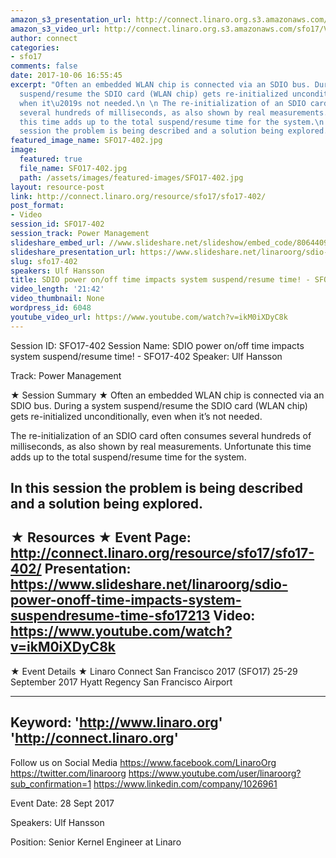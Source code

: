 ```yaml
---
amazon_s3_presentation_url: http://connect.linaro.org.s3.amazonaws.com/sfo17/Presentations/SFO17-402-%20SDIO%20power%20on%252Foff%20time%20impacts%20system%20suspend%252Fresume%20time%20.pdf
amazon_s3_video_url: http://connect.linaro.org.s3.amazonaws.com/sfo17/Videos/SFO17-402%20SDIO%20power%20on%20%20off%20time%20impacts%20system%20suspend%20%20resume%20time%21.mp4
author: connect
categories:
- sfo17
comments: false
date: 2017-10-06 16:55:45
excerpt: "Often an embedded WLAN chip is connected via an SDIO bus. During a system
  suspend/resume the SDIO card (WLAN chip) gets re-initialized unconditionally, even
  when it\u2019s not needed.\n \n The re-initialization of an SDIO card often consumes
  several hundreds of milliseconds, as also shown by real measurements. Unfortunate
  this time adds up to the total suspend/resume time for the system.\n \n In this
  session the problem is being described and a solution being explored."
featured_image_name: SFO17-402.jpg
image:
  featured: true
  file_name: SFO17-402.jpg
  path: /assets/images/featured-images/SFO17-402.jpg
layout: resource-post
link: http://connect.linaro.org/resource/sfo17/sfo17-402/
post_format:
- Video
session_id: SFO17-402
session_track: Power Management
slideshare_embed_url: //www.slideshare.net/slideshow/embed_code/80644092
slideshare_presentation_url: https://www.slideshare.net/linaroorg/sdio-power-onoff-time-impacts-system-suspendresume-time-sfo17402-80644092
slug: sfo17-402
speakers: Ulf Hansson
title: SDIO power on/off time impacts system suspend/resume time! - SFO17-402
video_length: '21:42'
video_thumbnail: None
wordpress_id: 6048
youtube_video_url: https://www.youtube.com/watch?v=ikM0iXDyC8k
---
```


Session ID: SFO17-402
Session Name: SDIO power on/off time impacts system suspend/resume time! - SFO17-402
Speaker: Ulf Hansson

Track: Power Management

★ Session Summary ★
Often an embedded WLAN chip is connected via an SDIO bus. During a system suspend/resume the SDIO card (WLAN chip) gets re-initialized unconditionally, even when it’s not needed.

The re-initialization of an SDIO card often consumes several hundreds of milliseconds, as also shown by real measurements. Unfortunate this time adds up to the total suspend/resume time for the system.

In this session the problem is being described and a solution being explored.
---------------------------------------------------
★ Resources ★
Event Page: http://connect.linaro.org/resource/sfo17/sfo17-402/
Presentation: https://www.slideshare.net/linaroorg/sdio-power-onoff-time-impacts-system-suspendresume-time-sfo17213
Video: https://www.youtube.com/watch?v=ikM0iXDyC8k
---------------------------------------------------

★ Event Details ★
Linaro Connect San Francisco 2017 (SFO17)
25-29 September 2017
Hyatt Regency San Francisco Airport

---------------------------------------------------
Keyword:
'http://www.linaro.org'
'http://connect.linaro.org'
---------------------------------------------------
Follow us on Social Media
https://www.facebook.com/LinaroOrg
https://twitter.com/linaroorg
https://www.youtube.com/user/linaroorg?sub_confirmation=1
https://www.linkedin.com/company/1026961

Event Date: 28 Sept 2017

Speakers: Ulf Hansson

Position: Senior Kernel Engineer at Linaro
